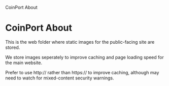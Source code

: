 CoinPort About      

# CoinPort About

This is the web folder where static images for the public-facing site are stored.

We store images seperately to improve caching and page loading speed for the main website.

Prefer to use http:// rather than https:// to improve caching, although may need to watch for mixed-content security warnings.